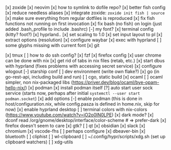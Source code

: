 [x] zoxide
[x] neovim
  [x] how to symlink to dofile repo?
[x] better fish config
  [x] reduce needless aliases
  [x] integrate zoxide: `zoxide init fish | source`
  [x] make sure everything from regular dotfiles is reproduced
  [x] fix fish functions not running on first invocation
  [x] fix bash (no fish) on login (just added .bash_profile to include .bashrc)
[-] my font?
[x] terminal config (kitty? foot?)
[x] hyprland..
  [x] set scaling to 1.0
  [x] set input layout to pl
  [x] extract options (resolution)
  [x] configure waybar
    [x] exec with hyprland
    [ ] some glyphs missing with current font
[x] git

[x] tmux
[ ] how to do ssh config?
[x] fzf
[x] firefox config
  [x] user chrome can be done with nix
[x] get rid of tabs in nix files (retab, etc.)
[x] start dbus with hyprland (fixes problems with accessing secret service)
[x] configure wlogout
[-] starship conf
[ ] dev environment (write own flake?)
  [x] go (in go-rest-api, including build and run)
  [ ] cgo, static build
  [x] ocaml
  [ ] ocaml simpler, non nix-packaged libs (https://priver.dev/blog/ocaml/bye-opam-hello-nix/)
[x] podman
  [x] install podman itself
  [?] auto start user sock service (starts now, perhaps after initial `systemctl --user start podman.socket`)
[x] add options
  [-] enable podman (this is done in host/configuration.nix, while config.pasza is defined in home.nix, skip for now)
  [x] enable hyprland desktop
[ ] terminal colors with nix-colors (https://www.youtube.com/watch?v=jO2o0IN0LPE)
[x] dark mode?
  [x] dconf read /org/gnome/desktop/interface/color-scheme # => prefer-dark
  [x] firefox doesn't seem to care
  [x] gtk?
  [ ] qt
[x] obsidian
[x] slack
[x] chromium
[x] vscode-fhs
  [ ] perhaps configure
[x] dbeaver-bin
[x] bluetooth
[ ] cliphist
  [ ] wl-clipboard
  [ ] ~/.config/hypr/scripts/xdg.sh (set up clipboard watchers)
  [ ] xdg-utils

